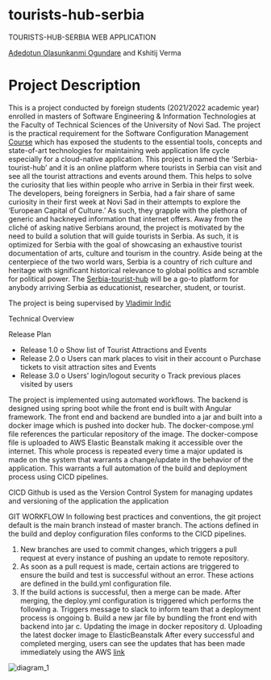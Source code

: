# tourists-hub-serbia
TOURISTS-HUB-SERBIA
WEB APPLICATION

[Adedotun Olasunkanmi Ogundare](https://github.com/dotun-ogundare) and Kshitij Verma

<h1>Project Description</h1>

This is a project conducted by foreign students (2021/2022 academic year) enrolled in masters of Software Engineering & Information Technologies at the Faculty of Technical Sciences of the University of Novi Sad. The project is the practical requirement for the Software Configuration Management [Course](https://github.com/vladaindjic/SCM-exchange-students#the-project-specification) which has exposed the students to the essential tools, concepts and state-of-art technologies for maintaining web application life cycle especially for a cloud-native application. This project is named the ‘Serbia-tourist-hub’ and it is an online platform where tourists in Serbia can visit and see all the tourist attractions and events around them. This helps to solve the curiosity that lies within people who arrive in Serbia in their first week. The developers, being foreigners in Serbia, had a fair share of same curiosity in their first week at Novi Sad in their attempts to explore the ‘European Capital of Culture.’ As such, they grapple with the plethora of generic and hackneyed information that internet offers. Away from the cliché of asking native Serbians around, the project is motivated by the need to build a solution that will guide tourists in Serbia. As such, it is optimized for Serbia with the goal of showcasing an exhaustive tourist documentation of arts, culture and tourism in the country. Aside being at the centerpiece of the two world wars, Serbia is a country of rich culture and heritage with significant historical relevance to global politics and scramble for political power. The [Serbia-tourist-hub](https://github.com/vladaindjic/SCM-exchange-students/blob/master/SPEC.md) will be a go-to platform for anybody arriving Serbia as educationist, researcher, student, or tourist. 

The project is being supervised by [Vladimir Inđić](https://github.com/vladaindjic)

Technical Overview
 
Release Plan
-	Release 1.0
o	Show list of Tourist Attractions and Events
-	Release 2.0
o	Users can mark places to visit in their account
o	Purchase tickets to visit attraction sites and Events 
-	Release 3.0
o	Users’ login/logout security 
o	Track previous places visited by users

The project is implemented using automated workflows. The backend is designed using spring boot while the front end is built with Angular framework. The front end and backend are bundled into a jar and built into a docker image which is pushed into docker hub.  The docker-compose.yml file references the particular repository of the image. The docker-compose file is uploaded to AWS Elastic Beanstalk making it accessible over the internet. This whole process is repeated every time a major updated is made on the system that warrants a change/update in the behavior of the application. This warrants a full automation of the build and deployment process using CICD pipelines. 

CICD
Github is used as the Version Control System for managing updates and versioning of the application the application

GIT WORKFLOW
In following best practices and conventions, the git project default is the main branch instead of master branch. The actions defined in the build and deploy configuration files conforms to the CICD pipelines.
1.	New branches are used to commit changes, which triggers a pull request at every instance of pushing an update to remote repository. 
2.	As soon as a pull request is made, certain actions are triggered to ensure the build and test is successful without an error. These actions are defined in the build.yml configuration file.
3.	If the build actions is successful, then a merge can be made. After merging, the deploy.yml configuration is triggered which performs the following 
a.	Triggers message to slack to inform team that a deployment process is ongoing
b.	Build a new jar file by bundling the front end with backend into jar
c.	Updating the image in docker repository 
d.	Uploading the latest docker image to ElasticBeanstalk 
After every successful and completed merging, users can see the updates that has been made immediately using the AWS [link](http://softwareconfigurationmgt-env.eba-2afqrkze.us-east-2.elasticbeanstalk.com/)

 
![diagram_1](https://user-images.githubusercontent.com/50335434/156457209-4a85e650-74bb-4be1-a603-b3dcf400e985.png)

